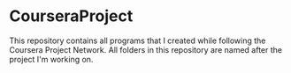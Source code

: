 # CourseraProject
This repository contains all programs that I created while following the Coursera Project Network. All folders in this repository are named after the project I'm working on.

